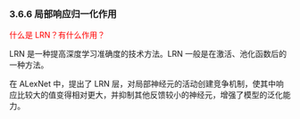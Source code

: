 

### 3.6.6 局部响应归一化作用

<span style="color:red;">什么是 LRN？有什么作用？</span>

LRN 是一种提高深度学习准确度的技术方法。LRN 一般是在激活、池化函数后的一种方法。

在 ALexNet 中，提出了 LRN 层，对局部神经元的活动创建竞争机制，使其中响应比较大的值变得相对更大，并抑制其他反馈较小的神经元，增强了模型的泛化能力。
